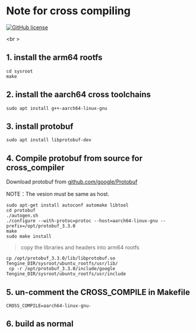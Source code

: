 # Note for cross compiling

[![GitHub license](http://OAID.github.io/pics/apache_2.0.svg)](../LICENSE)

<br \>
## 1. install the arm64 rootfs

```
cd sysroot
make
```

## 2. install the aarch64 cross toolchains

```sudo apt install g++-aarch64-linux-gnu``` 

## 3. install protobuf

```sudo apt install libprotobuf-dev```
    
## 4. Compile protobuf from source for cross_compiler 

Download protobuf from [github.com/google/Protobuf](https://github.com/google/protobuf/releases)

NOTE：The vesion must be same as host.

```
sudo apt-get install autoconf automake libtool 
cd protobuf
./autogen.sh
./configure --with-protoc=protoc --host=aarch64-linux-gnu --prefix=/opt/protobuf_3.3.0
make 
sudo make install 
```

>copy the libraries and headers into arm64 rootfs

``` 
cp /opt/protobuf_3.3.0/lib/libprotobuf.so Tengine_DIR/sysroot/ubuntu_rootfs/usr/lib/
 cp -r /opt/protobuf_3.3.0/include/google Tengine_DIR/sysroot/ubuntu_rootfs/usr/include
 ```


## 5. un-comment the CROSS_COMPILE  in Makefile

```
CROSS_COMPILE=aarch64-linux-gnu- 
```

## 6. build as normal



